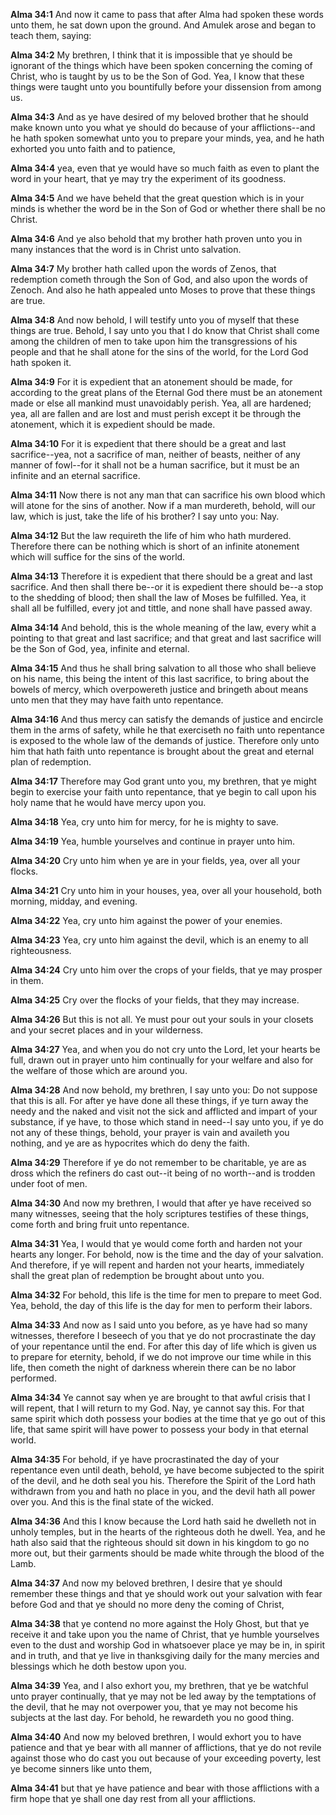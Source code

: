 **Alma 34:1** And now it came to pass that after Alma had spoken these words unto them, he sat down upon the ground. And Amulek arose and began to teach them, saying:

**Alma 34:2** My brethren, I think that it is impossible that ye should be ignorant of the things which have been spoken concerning the coming of Christ, who is taught by us to be the Son of God. Yea, I know that these things were taught unto you bountifully before your dissension from among us.

**Alma 34:3** And as ye have desired of my beloved brother that he should make known unto you what ye should do because of your afflictions--and he hath spoken somewhat unto you to prepare your minds, yea, and he hath exhorted you unto faith and to patience,

**Alma 34:4** yea, even that ye would have so much faith as even to plant the word in your heart, that ye may try the experiment of its goodness.

**Alma 34:5** And we have beheld that the great question which is in your minds is whether the word be in the Son of God or whether there shall be no Christ.

**Alma 34:6** And ye also behold that my brother hath proven unto you in many instances that the word is in Christ unto salvation.

**Alma 34:7** My brother hath called upon the words of Zenos, that redemption cometh through the Son of God, and also upon the words of Zenoch. And also he hath appealed unto Moses to prove that these things are true.

**Alma 34:8** And now behold, I will testify unto you of myself that these things are true. Behold, I say unto you that I do know that Christ shall come among the children of men to take upon him the transgressions of his people and that he shall atone for the sins of the world, for the Lord God hath spoken it.

**Alma 34:9** For it is expedient that an atonement should be made, for according to the great plans of the Eternal God there must be an atonement made or else all mankind must unavoidably perish. Yea, all are hardened; yea, all are fallen and are lost and must perish except it be through the atonement, which it is expedient should be made.

**Alma 34:10** For it is expedient that there should be a great and last sacrifice--yea, not a sacrifice of man, neither of beasts, neither of any manner of fowl--for it shall not be a human sacrifice, but it must be an infinite and an eternal sacrifice.

**Alma 34:11** Now there is not any man that can sacrifice his own blood which will atone for the sins of another. Now if a man murdereth, behold, will our law, which is just, take the life of his brother? I say unto you: Nay.

**Alma 34:12** But the law requireth the life of him who hath murdered. Therefore there can be nothing which is short of an infinite atonement which will suffice for the sins of the world.

**Alma 34:13** Therefore it is expedient that there should be a great and last sacrifice. And then shall there be--or it is expedient there should be--a stop to the shedding of blood; then shall the law of Moses be fulfilled. Yea, it shall all be fulfilled, every jot and tittle, and none shall have passed away.

**Alma 34:14** And behold, this is the whole meaning of the law, every whit a pointing to that great and last sacrifice; and that great and last sacrifice will be the Son of God, yea, infinite and eternal.

**Alma 34:15** And thus he shall bring salvation to all those who shall believe on his name, this being the intent of this last sacrifice, to bring about the bowels of mercy, which overpowereth justice and bringeth about means unto men that they may have faith unto repentance.

**Alma 34:16** And thus mercy can satisfy the demands of justice and encircle them in the arms of safety, while he that exerciseth no faith unto repentance is exposed to the whole law of the demands of justice. Therefore only unto him that hath faith unto repentance is brought about the great and eternal plan of redemption.

**Alma 34:17** Therefore may God grant unto you, my brethren, that ye might begin to exercise your faith unto repentance, that ye begin to call upon his holy name that he would have mercy upon you.

**Alma 34:18** Yea, cry unto him for mercy, for he is mighty to save.

**Alma 34:19** Yea, humble yourselves and continue in prayer unto him.

**Alma 34:20** Cry unto him when ye are in your fields, yea, over all your flocks.

**Alma 34:21** Cry unto him in your houses, yea, over all your household, both morning, midday, and evening.

**Alma 34:22** Yea, cry unto him against the power of your enemies.

**Alma 34:23** Yea, cry unto him against the devil, which is an enemy to all righteousness.

**Alma 34:24** Cry unto him over the crops of your fields, that ye may prosper in them.

**Alma 34:25** Cry over the flocks of your fields, that they may increase.

**Alma 34:26** But this is not all. Ye must pour out your souls in your closets and your secret places and in your wilderness.

**Alma 34:27** Yea, and when you do not cry unto the Lord, let your hearts be full, drawn out in prayer unto him continually for your welfare and also for the welfare of those which are around you.

**Alma 34:28** And now behold, my brethren, I say unto you: Do not suppose that this is all. For after ye have done all these things, if ye turn away the needy and the naked and visit not the sick and afflicted and impart of your substance, if ye have, to those which stand in need--I say unto you, if ye do not any of these things, behold, your prayer is vain and availeth you nothing, and ye are as hypocrites which do deny the faith.

**Alma 34:29** Therefore if ye do not remember to be charitable, ye are as dross which the refiners do cast out--it being of no worth--and is trodden under foot of men.

**Alma 34:30** And now my brethren, I would that after ye have received so many witnesses, seeing that the holy scriptures testifies of these things, come forth and bring fruit unto repentance.

**Alma 34:31** Yea, I would that ye would come forth and harden not your hearts any longer. For behold, now is the time and the day of your salvation. And therefore, if ye will repent and harden not your hearts, immediately shall the great plan of redemption be brought about unto you.

**Alma 34:32** For behold, this life is the time for men to prepare to meet God. Yea, behold, the day of this life is the day for men to perform their labors.

**Alma 34:33** And now as I said unto you before, as ye have had so many witnesses, therefore I beseech of you that ye do not procrastinate the day of your repentance until the end. For after this day of life which is given us to prepare for eternity, behold, if we do not improve our time while in this life, then cometh the night of darkness wherein there can be no labor performed.

**Alma 34:34** Ye cannot say when ye are brought to that awful crisis that I will repent, that I will return to my God. Nay, ye cannot say this. For that same spirit which doth possess your bodies at the time that ye go out of this life, that same spirit will have power to possess your body in that eternal world.

**Alma 34:35** For behold, if ye have procrastinated the day of your repentance even until death, behold, ye have become subjected to the spirit of the devil, and he doth seal you his. Therefore the Spirit of the Lord hath withdrawn from you and hath no place in you, and the devil hath all power over you. And this is the final state of the wicked.

**Alma 34:36** And this I know because the Lord hath said he dwelleth not in unholy temples, but in the hearts of the righteous doth he dwell. Yea, and he hath also said that the righteous should sit down in his kingdom to go no more out, but their garments should be made white through the blood of the Lamb.

**Alma 34:37** And now my beloved brethren, I desire that ye should remember these things and that ye should work out your salvation with fear before God and that ye should no more deny the coming of Christ,

**Alma 34:38** that ye contend no more against the Holy Ghost, but that ye receive it and take upon you the name of Christ, that ye humble yourselves even to the dust and worship God in whatsoever place ye may be in, in spirit and in truth, and that ye live in thanksgiving daily for the many mercies and blessings which he doth bestow upon you.

**Alma 34:39** Yea, and I also exhort you, my brethren, that ye be watchful unto prayer continually, that ye may not be led away by the temptations of the devil, that he may not overpower you, that ye may not become his subjects at the last day. For behold, he rewardeth you no good thing.

**Alma 34:40** And now my beloved brethren, I would exhort you to have patience and that ye bear with all manner of afflictions, that ye do not revile against those who do cast you out because of your exceeding poverty, lest ye become sinners like unto them,

**Alma 34:41** but that ye have patience and bear with those afflictions with a firm hope that ye shall one day rest from all your afflictions.

